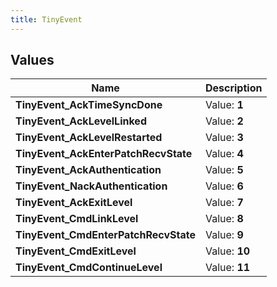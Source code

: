 ```yaml
---
title: TinyEvent
---
```


## Values
| Name | Description |
| ---- | ----------- |
| **TinyEvent_AckTimeSyncDone** | Value: **1** |
| **TinyEvent_AckLevelLinked** | Value: **2** |
| **TinyEvent_AckLevelRestarted** | Value: **3** |
| **TinyEvent_AckEnterPatchRecvState** | Value: **4** |
| **TinyEvent_AckAuthentication** | Value: **5** |
| **TinyEvent_NackAuthentication** | Value: **6** |
| **TinyEvent_AckExitLevel** | Value: **7** |
| **TinyEvent_CmdLinkLevel** | Value: **8** |
| **TinyEvent_CmdEnterPatchRecvState** | Value: **9** |
| **TinyEvent_CmdExitLevel** | Value: **10** |
| **TinyEvent_CmdContinueLevel** | Value: **11** |

